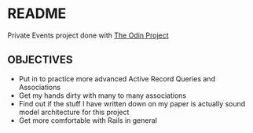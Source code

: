 # README

Private Events project done with [The Odin Project](https://www.theodinproject.com/paths/full-stack-ruby-on-rails/courses/ruby-on-rails/lessons/private-events)

## OBJECTIVES

* Put in to practice more advanced Active Record Queries and Associations
* Get my hands dirty with many to many associations
* Find out if the stuff I have written down on my paper is actually sound model architecture for this project
* Get more comfortable with Rails in general
